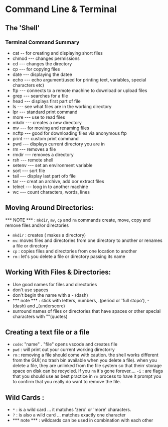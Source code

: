 # Command Line & Terminal
## The 'Shell'

### Terminal Command Summary
*  cat -- for creating and displaying short files
* chmod --- changes permissions
* cd --- changes the directory
* cp --- for copying files
* date --- displaying the datee
* echo --- echo argument(used for printing text, variables, special characters etc)
* ftp --- connects to a remote machine to download or upload files
* grep --- searches for a file
* head --- displays first part of file
* ls --- see what files are in the working directory
* lpr --- standard print command
* more --- use to read  files
* mkdir --- creates a new directory
* mv --- for moving and renaming files
* ncftp --- good for downloading files via anonymous ftp
* print --- custom print command
* pwd --- displays current directory you are in
* rm --- removes a file
* rmdir --- removes a directory
* rsh --- remote shell
* setenv --- set an environment variable
* sort --- sort file
* tail --- display last part ofo file
* tar --- creat an archive, add oor extract files
* telnet --- loog in to another machine
* wc --- count characters, words, lines


## Moving Around Directories:
*** NOTE *** : `mkdir`, `mv`, `cp` and `rm` commands create, move, copy and remove files and/or directories
- `mkdir` : creates ( makes a directory)
- `mv`: moves files and directories from one directory to another or renames a file or directory
- `cp` : copies files and directories from one location to another
- `rm` : let's you delete a file or directory passing its name


## Working With Files & Directories:
- Use good names for files and directories
- don't use spaces
- don't begin the name with a - (dash)
- *** note *** : stick with letters, numbers, .(period or 'full stopo'), - (dash) and _(underscore)
- surround names of files or directories that have spaces or other special characters with ""(quotes)

## Creating a text file or a file
- `code`: "name" . "file" opens vscode and creates file
- `pwd` : will print out your current working directorry
- `rm` : removing a file should come with caution. the shell works different from the GUI( no trash bin available when you delete a file). when you delete a file, they are unlinked from the file system so that theirr storage space on disk can be recycled. If you `rm` it's gone forever....
`-i` : are  flags that you should use as best practice in `rm` process to have it prompt you to confirm that you really do want to remove the file.


## Wild Cards :
- `*` : is a wild card ... it matches 'zero' or 'more' characters.
- `?` : is also a wild card ... matches exactly one character
- *** note *** : wildcards can be used in combination with each other
